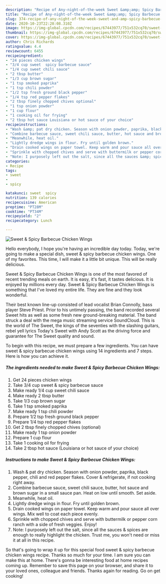 ```yaml
---
description: "Recipe of Any-night-of-the-week Sweet &amp;amp; Spicy Barbecue Chicken Wings"
title: "Recipe of Any-night-of-the-week Sweet &amp;amp; Spicy Barbecue Chicken Wings"
slug: 374-recipe-of-any-night-of-the-week-sweet-and-amp-spicy-barbecue-chicken-wings
date: 2020-10-23T22:28:08.310Z
image: https://img-global.cpcdn.com/recipes/67443977/751x532cq70/sweet-spicy-barbecue-chicken-wings-recipe-main-photo.jpg
thumbnail: https://img-global.cpcdn.com/recipes/67443977/751x532cq70/sweet-spicy-barbecue-chicken-wings-recipe-main-photo.jpg
cover: https://img-global.cpcdn.com/recipes/67443977/751x532cq70/sweet-spicy-barbecue-chicken-wings-recipe-main-photo.jpg
author: Chris Richards
ratingvalue: 4.4
reviewcount: 6455
recipeingredient:
- "24 pieces chicken wings"
- "3/4 cup sweet  spicy barbecue sauce"
- "1/4 cup sweet chili sauce"
- "2 tbsp butter"
- "1/3 cup brown sugar"
- "1 tsp smoked paprika"
- "1 tsp chili powder"
- "1/2 tsp fresh ground black pepper"
- "1/4 tsp red pepper flakes"
- "2 tbsp finely chopped chives optional"
- "1 tsp onion powder"
- "1 cup flour"
- "1 cooking oil for frying"
- "2 tbsp hot sauce Louisiana or hot sauce of your choice"
recipeinstructions:
- "Wash &amp; pat dry chicken. Season with onion powder, paprika, black pepper, chili and red pepper flakes. Cover &amp; refrigerate, if not cooking right away."
- "Combine barbecue sauce, sweet chili sauce, butter, hot sauce and brown sugar in a small sauce pan. Heat on low until smooth. Set aside."
- "Meanwhile, heat oil."
- "Lightly dredge wings in flour. Fry until golden brown."
- "Drain cooked wings on paper towel. Keep warm and pour sauce all over wings. Mix well to coat each piece evenly."
- "Sprinkle with chopped chives and serve with buttermilk or pepper corn ranch with a side of fresh veggies. Enjoy!"
- "Note: I purposely left out the salt, since all the sauces &amp; spices are enough to really highlight the chicken. Trust me, you won&#39;t need or miss it at all in this recipe."
categories:
- Recipe
tags:
- sweet
- 
- spicy

katakunci: sweet  spicy 
nutrition: 139 calories
recipecuisine: American
preptime: "PT28M"
cooktime: "PT34M"
recipeyield: "2"
recipecategory: Lunch

---
```



![Sweet &amp; Spicy Barbecue Chicken Wings](https://img-global.cpcdn.com/recipes/67443977/751x532cq70/sweet-spicy-barbecue-chicken-wings-recipe-main-photo.jpg)

Hello everybody, I hope you're having an incredible day today. Today, we're going to make a special dish, sweet &amp; spicy barbecue chicken wings. One of my favorites. This time, I will make it a little bit unique. This will be really delicious.

Sweet &amp; Spicy Barbecue Chicken Wings is one of the most favored of recent trending meals on earth. It is easy, it's fast, it tastes delicious. It is enjoyed by millions every day. Sweet &amp; Spicy Barbecue Chicken Wings is something that I've loved my entire life. They are fine and they look wonderful.

Their best known line-up consisted of lead vocalist Brian Connolly, bass player Steve Priest. Prior to his untimely passing, the band recorded several Sweet hits as well as some fresh new ground-breaking material. The band struck a deal with the mega music streaming service SoundCloud. This is the world of The Sweet, the kings of the seventies with the slashing guitars, rebel yell lyrics Today&#39;s Sweet with Andy Scott as the driving force and guarantee for The Sweet quality and sound.


To begin with this recipe, we must prepare a few ingredients. You can have sweet &amp; spicy barbecue chicken wings using 14 ingredients and 7 steps. Here is how you can achieve it.

<!--inarticleads1-->

##### The ingredients needed to make Sweet &amp; Spicy Barbecue Chicken Wings:

1. Get 24 pieces chicken wings
1. Take 3/4 cup sweet &amp; spicy barbecue sauce
1. Make ready 1/4 cup sweet chili sauce
1. Make ready 2 tbsp butter
1. Take 1/3 cup brown sugar
1. Take 1 tsp smoked paprika
1. Make ready 1 tsp chili powder
1. Prepare 1/2 tsp fresh ground black pepper
1. Prepare 1/4 tsp red pepper flakes
1. Get 2 tbsp finely chopped chives (optional)
1. Make ready 1 tsp onion powder
1. Prepare 1 cup flour
1. Take 1 cooking oil for frying
1. Take 2 tbsp hot sauce (Louisiana or hot sauce of your choice)




<!--inarticleads2-->

##### Instructions to make Sweet &amp; Spicy Barbecue Chicken Wings:

1. Wash &amp; pat dry chicken. Season with onion powder, paprika, black pepper, chili and red pepper flakes. Cover &amp; refrigerate, if not cooking right away.
1. Combine barbecue sauce, sweet chili sauce, butter, hot sauce and brown sugar in a small sauce pan. Heat on low until smooth. Set aside.
1. Meanwhile, heat oil.
1. Lightly dredge wings in flour. Fry until golden brown.
1. Drain cooked wings on paper towel. Keep warm and pour sauce all over wings. Mix well to coat each piece evenly.
1. Sprinkle with chopped chives and serve with buttermilk or pepper corn ranch with a side of fresh veggies. Enjoy!
1. Note: I purposely left out the salt, since all the sauces &amp; spices are enough to really highlight the chicken. Trust me, you won&#39;t need or miss it at all in this recipe.




So that's going to wrap it up for this special food sweet &amp; spicy barbecue chicken wings recipe. Thanks so much for your time. I am sure you can make this at home. There's gonna be interesting food at home recipes coming up. Remember to save this page on your browser, and share it to your loved ones, colleague and friends. Thanks again for reading. Go on get cooking!
